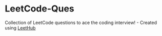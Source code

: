 # LeetCode-Ques
Collection of LeetCode questions to ace the coding interview! - Created using [LeetHub](https://github.com/QasimWani/LeetHub)
